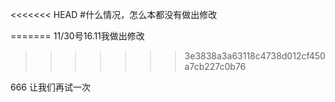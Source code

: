 <<<<<<< HEAD
#什么情况，怎么本都没有做出修改

=======
11/30号16.11我做出修改
>>>>>>> 3e3838a3a63118c4738d012cf450a7cb227c0b76

666 让我们再试一次
